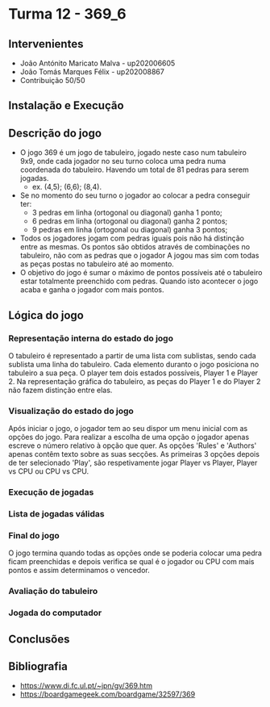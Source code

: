 # Turma 12 - 369_6

## Intervenientes
- João Antónito Maricato Malva - up202006605
- João Tomás Marques Félix - up202008867
- Contribuição 50/50

## Instalação e Execução

## Descrição do jogo

- O jogo 369 é um jogo de tabuleiro, jogado neste caso num tabuleiro 9x9, onde cada jogador no seu turno coloca uma pedra numa coordenada do tabuleiro. Havendo um total de 81 pedras para serem jogadas.
  - ex. (4,5); (6,6); (8,4).
- Se no momento do seu turno o jogador ao colocar a pedra conseguir ter:
  - 3 pedras em linha (ortogonal ou diagonal) ganha 1 ponto;
  - 6 pedras em linha (ortogonal ou diagonal) ganha 2 pontos;
  - 9 pedras em linha (ortogonal ou diagonal) ganha 3 pontos;
- Todos os jogadores jogam com pedras iguais pois não há distinção entre as mesmas. Os pontos são obtidos através de combinações no tabuleiro, não com as pedras que o jogador A jogou mas sim com todas as peças postas no tabuleiro até ao momento.
- O objetivo do jogo é sumar o máximo de pontos possíveis até o tabuleiro estar totalmente preenchido com pedras. Quando isto acontecer o jogo acaba e ganha o jogador com mais pontos.

## Lógica do jogo

### Representação interna do estado do jogo

O tabuleiro é representado a partir de uma lista com sublistas, sendo cada sublista uma linha do tabuleiro. Cada elemento duranto o jogo posiciona no tabuleiro a sua peça.
O player tem dois estados possíveis, Player 1 e Player 2.
Na representação gráfica do tabuleiro, as peças do Player 1 e do Player 2 não fazem distinção entre elas.

### Visualização do estado do jogo

Após iniciar o jogo, o jogador tem ao seu dispor um menu inicial com as opções do jogo.
Para realizar a escolha de uma opção o jogador apenas escreve o número relativo à opção que quer. 
As opções 'Rules' e 'Authors' apenas contêm texto sobre as suas secções.
As primeiras 3 opções depois de ter selecionado 'Play', são respetivamente jogar Player vs Player, Player vs CPU ou CPU vs CPU.

### Execução de jogadas

### Lista de jogadas válidas

### Final do jogo

O jogo termina quando todas as opções onde se poderia colocar uma pedra ficam preenchidas e depois verifica se qual é o jogador ou CPU com mais pontos e assim determinamos o vencedor.

### Avaliação do tabuleiro

### Jogada do computador

## Conclusões

## Bibliografia

- https://www.di.fc.ul.pt/~jpn/gv/369.htm
- https://boardgamegeek.com/boardgame/32597/369

